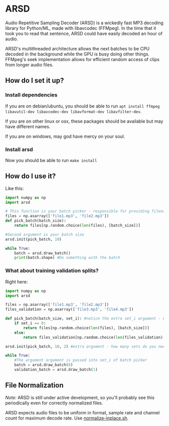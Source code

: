 # ARSD

Audio Repetitive Sampling Decoder (ARSD) is a wickedly fast MP3 decoding library for Python/ML, made with libavcodec (FFMpeg). In the time that it took you to read that sentence, ARSD could have easily decoded an hour of audio.

ARSD's multithreaded architecture allows the next batches to be CPU decoded in the background while the GPU is busy doing other things. FFMpeg's seek implementation allows for efficient random access of clips from longer audio files.

## How do I set it up?

### Install dependencies

If you are on debian/ubuntu, you should be able to run `apt install ffmpeg libavutil-dev libavcodec-dev libavformat-dev libavfilter-dev`.

If you are on other linux or osx, these packages should be available but may have different names.

If you are on windows, may god have mercy on your soul.

### Install arsd

Now you should be able to run `make install`

## How do I use it?

Like this:
```python
import numpy as np
import arsd

# This function is your batch picker - responsible for providing filenames to decode
files = np.asarray(['file1.mp3', 'file2.mp3'])
def pick_batch(batch_size):
	return files[np.random.choice(len(files), [batch_size])]

#Second argument is your batch size
arsd.init(pick_batch, 10)

while True:
	batch = arsd.draw_batch()
	print(batch.shape) #Do something with the batch
```

### What about training validation splits?

Right here:
```python
import numpy as np
import arsd

files = np.asarray(['file1.mp3', 'file2.mp3'])
files_validation = np.asarray(['file3.mp3', 'file4.mp3'])

def pick_batch(batch_size, set_i): #notice the extra set_i argument - either 0 or 1
	if set_i == 0:
		return files[np.random.choice(len(files), [batch_size])]
	else:
		return files_validation[np.random.choice(len(files_validation), [batch_size])]

arsd.init(pick_batch, 10, 2) #extra argument - how many sets do you need?

while True:
	#The argument argument is passed into set_i of batch picker
	batch = arsd.draw_batch(0)
	validation_batch = arsd.draw_batch(1)
```

## File Normalization

_Note:_ ARSD is still under active development, so you'll probably see this periodically even for correctly normalized files.

ARSD expects audio files to be uniform in format, sample rate and channel count for maximum decode rate. Use [normalize-inplace.sh](./scripts/normalize-inplace.sh).
